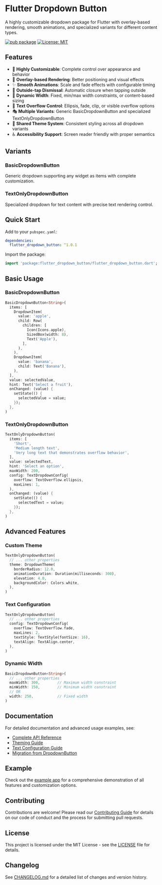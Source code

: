 # Flutter Dropdown Button

A highly customizable dropdown package for Flutter with overlay-based rendering, smooth animations, and specialized variants for different content types.

[![pub package](https://img.shields.io/pub/v/flutter_dropdown_button.svg)](https://pub.dev/packages/flutter_dropdown_button)
[![License: MIT](https://img.shields.io/badge/License-MIT-yellow.svg)](https://opensource.org/licenses/MIT)

## Features

- 🎨 **Highly Customizable**: Complete control over appearance and behavior
- 📱 **Overlay-based Rendering**: Better positioning and visual effects
- ✨ **Smooth Animations**: Scale and fade effects with configurable timing
- 🎯 **Outside-tap Dismissal**: Automatic closure when tapping outside
- 📏 **Dynamic Width**: Fixed, min/max width constraints, or content-based sizing
- 📝 **Text Overflow Control**: Ellipsis, fade, clip, or visible overflow options
- 🎭 **Multiple Variants**: Generic BasicDropdownButton and specialized TextOnlyDropdownButton
- 🎨 **Shared Theme System**: Consistent styling across all dropdown variants
- ♿ **Accessibility Support**: Screen reader friendly with proper semantics

## Variants

### BasicDropdownButton
Generic dropdown supporting any widget as items with complete customization.

### TextOnlyDropdownButton
Specialized dropdown for text content with precise text rendering control.

## Quick Start

Add to your `pubspec.yaml`:

```yaml
dependencies:
  flutter_dropdown_button: ^1.0.1
```

Import the package:

```dart
import 'package:flutter_dropdown_button/flutter_dropdown_button.dart';
```

## Basic Usage

### BasicDropdownButton

```dart
BasicDropdownButton<String>(
  items: [
    DropdownItem(
      value: 'apple',
      child: Row(
        children: [
          Icon(Icons.apple),
          SizedBox(width: 8),
          Text('Apple'),
        ],
      ),
    ),
    DropdownItem(
      value: 'banana',
      child: Text('Banana'),
    ),
  ],
  value: selectedValue,
  hint: Text('Select a fruit'),
  onChanged: (value) {
    setState(() {
      selectedValue = value;
    });
  },
)
```

### TextOnlyDropdownButton

```dart
TextOnlyDropdownButton(
  items: [
    'Short',
    'Medium length text',
    'Very long text that demonstrates overflow behavior',
  ],
  value: selectedText,
  hint: 'Select an option',
  maxWidth: 200,
  config: TextDropdownConfig(
    overflow: TextOverflow.ellipsis,
    maxLines: 1,
  ),
  onChanged: (value) {
    setState(() {
      selectedText = value;
    });
  },
)
```

## Advanced Features

### Custom Theme

```dart
TextOnlyDropdownButton(
  // ... other properties
  theme: DropdownTheme(
    borderRadius: 12.0,
    animationDuration: Duration(milliseconds: 300),
    elevation: 4.0,
    backgroundColor: Colors.white,
  ),
)
```

### Text Configuration

```dart
TextOnlyDropdownButton(
  // ... other properties
  config: TextDropdownConfig(
    overflow: TextOverflow.fade,
    maxLines: 2,
    textStyle: TextStyle(fontSize: 16),
    textAlign: TextAlign.center,
  ),
)
```

### Dynamic Width

```dart
BasicDropdownButton<String>(
  // ... other properties
  maxWidth: 300,        // Maximum width constraint
  minWidth: 150,        // Minimum width constraint
  // OR
  width: 250,           // Fixed width
)
```

## Documentation

For detailed documentation and advanced usage examples, see:

- [Complete API Reference](documentation/api_reference.md)
- [Theming Guide](documentation/theming.md)
- [Text Configuration Guide](documentation/text_configuration.md)
- [Migration from DropdownButton](documentation/migration.md)

## Example

Check out the [example app](example/) for a comprehensive demonstration of all features and customization options.

## Contributing

Contributions are welcome! Please read our [Contributing Guide](CONTRIBUTING.md) for details on our code of conduct and the process for submitting pull requests.

## License

This project is licensed under the MIT License - see the [LICENSE](LICENSE) file for details.

## Changelog

See [CHANGELOG.md](CHANGELOG.md) for a detailed list of changes and version history.